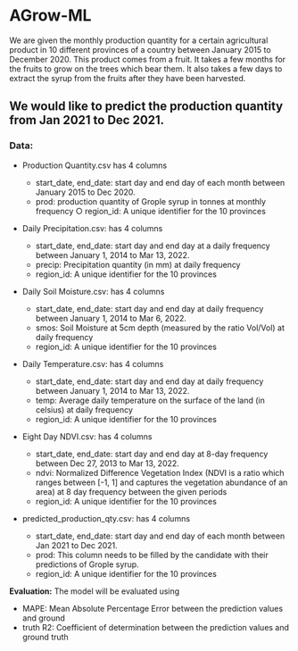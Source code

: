 # **AGrow-ML**

We are given the monthly production quantity for a certain agricultural product in 10 different provinces of a country between January 2015 to December 2020. This product comes from a fruit. It takes a few months for the fruits to grow on the trees which bear them. It also takes a few days to extract the syrup from the fruits after they have been harvested. 

## We would like to predict the production quantity from Jan 2021 to Dec 2021. 

### Data: 
          
* Production Quantity.csv has 4 columns 
  * start_date, end_date: start day and end day of each month between January 2015 to Dec 2020. 
  * prod: production quantity of Grople syrup in tonnes at monthly frequency ○ region_id: A unique identifier for the 10 provinces 
  
* Daily Precipitation.csv: has 4 columns 
  * start_date, end_date: start day and end day at a daily frequency between January 1, 2014 to Mar 13, 2022. 
  * precip: Precipitation quantity (in mm) at daily frequency 
  * region_id: A unique identifier for the 10 provinces 
  
* Daily Soil Moisture.csv: has 4 columns 
  * start_date, end_date: start day and end day at daily frequency between January 1, 2014 to Mar 6, 2022. 
  * smos: Soil Moisture at 5cm depth (measured by the ratio Vol/Vol) at daily frequency 
  * region_id: A unique identifier for the 10 provinces 

* Daily Temperature.csv: has 4 columns 
  * start_date, end_date: start day and end day at daily frequency between January 1, 2014 to Mar 13, 2022. 
  * temp: Average daily temperature on the surface of the land (in celsius) at daily frequency 
  * region_id: A unique identifier for the 10 provinces 

* Eight Day NDVI.csv: has 4 columns
  * start_date, end_date: start day and end day at 8-day frequency between Dec 27, 2013 to Mar 13, 2022. 
  * ndvi: Normalized Difference Vegetation Index (NDVI is a ratio which ranges between [-1, 1] and captures the vegetation abundance of an area) at 8 day frequency between the given periods
  * region_id: A unique identifier for the 10 provinces 

* predicted_production_qty.csv: has 4 columns 
  * start_date, end_date: start day and end day of each month between Jan 2021 to Dec 2021. 
  * prod: This column needs to be filled by the candidate with their predictions of Grople syrup. 
  * region_id: A unique identifier for the 10 provinces 

**Evaluation:** 
The model will be evaluated using 
* MAPE: Mean Absolute Percentage Error between the prediction values and ground
* truth R2: Coefficient of determination between the prediction values and ground truth 
